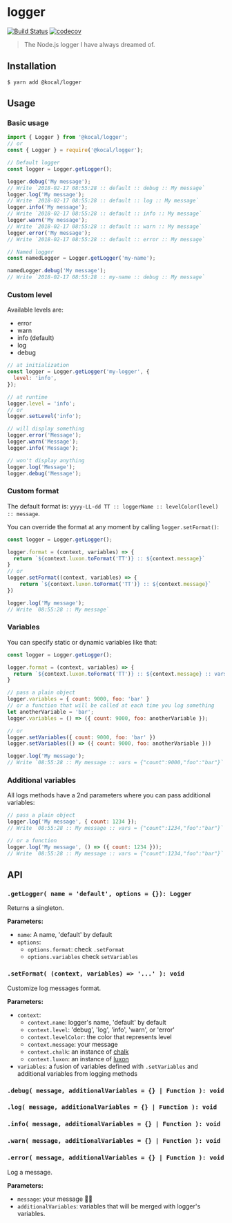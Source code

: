 # logger

[![Build Status](https://travis-ci.org/Kocal/logger.svg?branch=master)](https://travis-ci.org/Kocal/logger)
[![codecov](https://codecov.io/gh/Kocal/logger/branch/master/graph/badge.svg)](https://codecov.io/gh/Kocal/logger)

> The Node.js logger I have always dreamed of.

## Installation

```
$ yarn add @kocal/logger
```

## Usage

### Basic usage

```js
import { Logger } from '@kocal/logger';
// or
const { Logger } = require('@kocal/logger');

// Default logger
const logger = Logger.getLogger();

logger.debug('My message');
// Write `2018-02-17 08:55:28 :: default :: debug :: My message`
logger.log('My message');
// Write `2018-02-17 08:55:28 :: default :: log :: My message`
logger.info('My message');
// Write `2018-02-17 08:55:28 :: default :: info :: My message`
logger.warn('My message');
// Write `2018-02-17 08:55:28 :: default :: warn :: My message`
logger.error('My message');
// Write `2018-02-17 08:55:28 :: default :: error :: My message`

// Named logger
const namedLogger = Logger.getLogger('my-name');

namedLogger.debug('My message');
// Write `2018-02-17 08:55:28 :: my-name :: debug :: My message`
```

### Custom level

Available levels are:

- error
- warn
- info (default)
- log
- debug

```js
// at initialization
const logger = Logger.getLogger('my-logger', {
  level: 'info',
});

// at runtime
logger.level = 'info'; 
// or 
logger.setLevel('info');
```

```js
// will display something
logger.error('Message'); 
logger.warn('Message');
logger.info('Message');

// won't display anything
logger.log('Message');
logger.debug('Message'); 
```

### Custom format

The default format is: `yyyy-LL-dd TT :: loggerName :: levelColor(level) :: message`.

You can override the format at any moment by calling `logger.setFormat()`:

```js
const logger = Logger.getLogger();

logger.format = (context, variables) => {
  return `${context.luxon.toFormat('TT')} :: ${context.message}`
}
// or
logger.setFormat((context, variables) => {
    return `${context.luxon.toFormat('TT')} :: ${context.message}`
})

logger.log('My message');
// Write `08:55:28 :: My message`
```

### Variables

You can specify static or dynamic variables like that:

```js
const logger = Logger.getLogger();

logger.format = (context, variables) => {
  return `${context.luxon.toFormat('TT')} :: ${context.message} :: vars = ${JSON.stringify(variables)}`;
}

// pass a plain object
logger.variables = { count: 9000, foo: 'bar' }
// or a function that will be called at each time you log something
let anotherVariable = 'bar';
logger.variables = () => ({ count: 9000, foo: anotherVariable });

// or
logger.setVariables({ count: 9000, foo: 'bar' })
logger.setVariables(() => ({ count: 9000, foo: anotherVariable }))

logger.log('My message');
// Write `08:55:28 :: My message :: vars = {"count":9000,"foo":"bar"}`
```

### Additional variables

All logs methods have a 2nd parameters where you can pass additional variables:

```js
// pass a plain object
logger.log('My message', { count: 1234 });
// Write `08:55:28 :: My message :: vars = {"count":1234,"foo":"bar"}`

// or a function
logger.log('My message', () => ({ count: 1234 }));
// Write `08:55:28 :: My message :: vars = {"count":1234,"foo":"bar"}`

```

## API

### `.getLogger( name = 'default', options = {}): Logger`

Returns a singleton.

**Parameters:**
- `name`: A name, 'default' by default
- `options`:
  - `options.format`: check `.setFormat`
  - `options.variables` check `setVariables`

### `.setFormat( (context, variables) => '...' ): void`

Customize log messages format.

**Parameters:**
- `context`:
  - `context.name`: logger's name, 'default' by default
  - `context.level`: 'debug', 'log', 'info', 'warn', or 'error'
  - `context.levelColor`: the color that represents level
  - `context.message`: your message
  - `context.chalk`: an instance of [chalk](https://github.com/chalk/chalk)
  - `context.luxon`: an instance of [luxon](https://github.com/moment/luxon)
- `variables`: a fusion of variables defined with `.setVariables` and additional variables from logging methods

### `.debug( message, additionalVariables = {} | Function ): void`
### `.log( message, additionalVariables = {} | Function ): void`
### `.info( message, additionalVariables = {} | Function ): void`
### `.warn( message, additionalVariables = {} | Function ): void`
### `.error( message, additionalVariables = {} | Function ): void`

Log a message.

**Parameters:**
- `message`: your message 🤷🏻
- `additionalVariables`: variables that will be merged with logger's variables.
